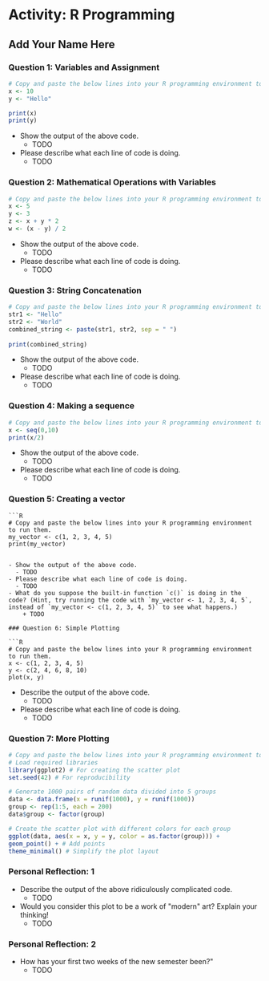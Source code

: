 # Activity: R Programming

## Add Your Name Here

### Question 1: Variables and Assignment

```R
# Copy and paste the below lines into your R programming environment to run them.
x <- 10
y <- "Hello"

print(x)
print(y)
```

- Show the output of the above code.
  - TODO
- Please describe what each line of code is doing.
  - TODO

### Question 2: Mathematical Operations with Variables

```R
# Copy and paste the below lines into your R programming environment to run them.
x <- 5
y <- 3
z <- x + y * 2
w <- (x - y) / 2
```

- Show the output of the above code.
  - TODO
- Please describe what each line of code is doing.
  - TODO

### Question 3: String Concatenation

```R
# Copy and paste the below lines into your R programming environment to run them.
str1 <- "Hello"
str2 <- "World"
combined_string <- paste(str1, str2, sep = " ")
 
print(combined_string)
```

- Show the output of the above code.
  - TODO
- Please describe what each line of code is doing.
  - TODO

### Question 4: Making a sequence

```R
# Copy and paste the below lines into your R programming environment to run them.
x <- seq(0,10)
print(x/2)
```

- Show the output of the above code.
  - TODO
- Please describe what each line of code is doing.
  - TODO

### Question 5: Creating a vector

    ```R
    # Copy and paste the below lines into your R programming environment to run them.
    my_vector <- c(1, 2, 3, 4, 5)
    print(my_vector)
```

- Show the output of the above code.
  - TODO
- Please describe what each line of code is doing.
  - TODO
- What do you suppose the built-in function `c()` is doing in the code? (Hint, try running the code with `my_vector <- 1, 2, 3, 4, 5`, instead of `my_vector <- c(1, 2, 3, 4, 5)` to see what happens.)
    + TODO

### Question 6: Simple Plotting

```R
# Copy and paste the below lines into your R programming environment to run them.
x <- c(1, 2, 3, 4, 5)
y <- c(2, 4, 6, 8, 10)
plot(x, y)
```

- Describe the output of the above code.
  - TODO
- Please describe what each line of code is doing.
  - TODO

### Question 7: More Plotting

``` R 
# Copy and paste the below lines into your R programming environment to run them.
# Load required libraries
library(ggplot2) # For creating the scatter plot
set.seed(42) # For reproducibility

# Generate 1000 pairs of random data divided into 5 groups
data <- data.frame(x = runif(1000), y = runif(1000))
group <- rep(1:5, each = 200)
data$group <- factor(group)

# Create the scatter plot with different colors for each group
ggplot(data, aes(x = x, y = y, color = as.factor(group))) +
geom_point() + # Add points
theme_minimal() # Simplify the plot layout
  ```

### Personal Reflection: 1

- Describe the output of the above ridiculously complicated code.
  - TODO
- Would you consider this plot to be a work of "modern" art? Explain your thinking!
  - TODO

### Personal Reflection: 2

- How has your first two weeks of the new semester been?"
  - TODO

